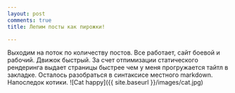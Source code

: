 ```yaml
---
layout: post
comments: true
title: Лепим посты как пирожки!

---
```

Выходим на поток по количеству постов. Все работает, сайт боевой и рабочий. Движок быстрый. За счет отпимизации статического рендеринга выдает страницы быстрее чем у меня прогружается тайтл в закладке. Осталось разобраться в синтаксисе местного markdown.
Напоследок котики.
![Cat happy]({{ site.baseurl }}/images/cat.jpg)